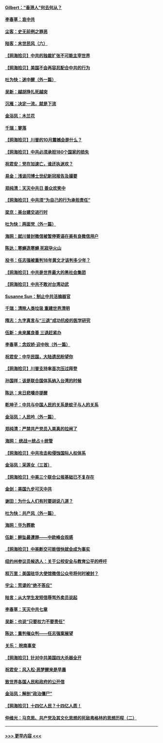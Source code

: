 #### [Gilbert：“香港人”何去何从？](../pages/nsc993/n12435894.md?t=09282051) 
#### [李春草：哀中共](../pages/nsc993/n12435874.md?t=09282051) 
#### [尘客：史无前例之罪恶](../pages/nsc993/n12435762.md?t=09282051) 
#### [陆客：末世民风（六）](../pages/nsc993/n12435354.md?t=09282051) 
#### [【网海拾贝】中共的独裁扩张不可能主宰世界](../pages/nsc993/n12435151.md?t=09282051) 
#### [【网海拾贝】美国不会再容忍配合中共的行为](../pages/nsc993/n12433808.md?t=09282051) 
#### [吐为快：迷中醒（外一篇）](../pages/nsc993/n12433585.md?t=09282051) 
#### [吴新：越胡挣扎死越突](../pages/nsc993/n12433562.md?t=09282051) 
#### [沉雁：决定一流，就是下流](../pages/nsc993/n12432128.md?t=09282051) 
#### [金浴凤：木兰花](../pages/nsc993/n12432124.md?t=09282051) 
#### [千瑞：寥落](../pages/nsc993/n12432071.md?t=09282051) 
#### [【网海拾贝】川普的10月震撼会是什么？](../pages/nsc993/n12431624.md?t=09282051) 
#### [【网海拾贝】中共必须承担180个国家的损失](../pages/nsc993/n12428893.md?t=09282051) 
#### [祝君安：党在加速亡，谁还执迷欢？](../pages/nsc993/n12428652.md?t=09282051) 
#### [易金：浅谈闫博士世纪新冠报告及撮要](../pages/nsc993/n12426822.md?t=09282051) 
#### [郑纯清：天灭中共日 善众欢笑中](../pages/nsc993/n12426784.md?t=09282051) 
#### [【网海拾贝】中共须“为自己的行为承担责任”](../pages/nsc993/n12426067.md?t=09282051) 
#### [梁京：美台建交进行时](../pages/nsc993/n12424066.md?t=09282051) 
#### [吐为快：两面党（外一篇）](../pages/nsc993/n12424043.md?t=09282051) 
#### [海网：就川普封微信被暂停寄语在美有良微信用户](../pages/nsc993/n12424021.md?t=09282051) 
#### [陈达：寒蝉造寒蝉 死寂孕火山](../pages/nsc993/n12423958.md?t=09282051) 
#### [投书：任志强被重判18年黄文才该判多少年？](../pages/nsc993/n12423672.md?t=09282051) 
#### [【网海拾贝】中共是世界最大的黑社会集团](../pages/nsc993/n12423543.md?t=09282051) 
#### [【网海拾贝】中共不敢对台湾动武](../pages/nsc993/n12421418.md?t=09282051) 
#### [Susanne Sun：制止中共活摘器官](../pages/nsc993/n12419654.md?t=09282051) 
#### [千瑞：清除人类垃圾 重建世界清明](../pages/nsc993/n12419414.md?t=09282051) 
#### [隋志：九字真言与“三退”成功抗疫的医学研究](../pages/nsc993/n12419248.md?t=09282051) 
#### [伍新：未来属良善 三退赶紧办](../pages/nsc993/n12418496.md?t=09282051) 
#### [李春草：念奴娇·迎中秋（外一篇）](../pages/nsc993/n12418465.md?t=09282051) 
#### [祝君安：中华民国，大陆遗民盼望你](../pages/nsc993/n12418089.md?t=09282051) 
#### [【网海拾贝】川普支持率首次压过拜登](../pages/nsc993/n12418050.md?t=09282051) 
#### [孙国祥：该是联合国体系纳入台湾的时候](../pages/nsc993/n12417369.md?t=09282051) 
#### [陈达：末日悲嚎亦提醒](../pages/nsc993/n12416736.md?t=09282051) 
#### [乾坤子：中共与中国人民的关系是蚊子与人的关系](../pages/nsc993/n12416632.md?t=09282051) 
#### [金浴凤：人民吟（外一篇）](../pages/nsc993/n12416567.md?t=09282051) 
#### [郑纯清：严禁共产党员入美真的拉闸了](../pages/nsc993/n12416550.md?t=09282051) 
#### [海网： 统战＝统占＋统管](../pages/nsc993/n12416404.md?t=09282051) 
#### [【网海拾贝】中共攻击和侵蚀国际人权体系](../pages/nsc993/n12416250.md?t=09282051) 
#### [金浴凤：采莲女（三首）](../pages/nsc993/n12415517.md?t=09282051) 
#### [【网海拾贝】中美三个联合公报基础已不复存在](../pages/nsc993/n12415054.md?t=09282051) 
#### [金剑：美国九步可灭中共](../pages/nsc993/n12413183.md?t=09282051) 
#### [谢田：为什么人们有时要胡说八道？](../pages/nsc993/n12411861.md?t=09282051) 
#### [吐为快：共产风（外一篇）](../pages/nsc993/n12411761.md?t=09282051) 
#### [海网：华为葬歌](../pages/nsc993/n12410381.md?t=09282051) 
#### [伍新：醉坠最遭罪——中欧峰会观感](../pages/nsc993/n12410364.md?t=09282051) 
#### [【网海拾贝】中美断交可能很快就会成为事实](../pages/nsc993/n12409495.md?t=09282051) 
#### [纽约州参议员候选人：关于公校安全与教育公平的呼吁](../pages/nsc993/n12409228.md?t=09282051) 
#### [程万里：美国驻华大使馆微信公众号将何时被封？](../pages/nsc993/n12407397.md?t=09282051) 
#### [宇尘：荒谬的“绝不答应”](../pages/nsc993/n12407360.md?t=09282051) 
#### [陆言：从大学生发短信辱骂外卖员说起](../pages/nsc993/n12407285.md?t=09282051) 
#### [李春草：天灭中共七章](../pages/nsc993/n12406988.md?t=09282051) 
#### [吴新：也说“只要权力不要责任”](../pages/nsc993/n12406966.md?t=09282051) 
#### [陈达：重判催众判——任志强案展望](../pages/nsc993/n12404540.md?t=09282051) 
#### [关乐： 皖南事变](../pages/nsc993/n12404288.md?t=09282051) 
#### [【网海拾贝】针对中共美国四大杀器全开](../pages/nsc993/n12404172.md?t=09282051) 
#### [祝君安：风入松‧恶梦醒来是早晨](../pages/nsc993/n12401953.md?t=09282051) 
#### [致世界各国人民和政府的公开信](../pages/nsc993/n12401824.md?t=09282051) 
#### [金浴凤：解剖“政治僵尸”](../pages/nsc993/n12401808.md?t=09282051) 
#### [【网海拾贝】十四亿人民？十四亿人质！](../pages/nsc993/n12401708.md?t=09282051) 
#### [仲维光：马克思、共产党及其文化思想的死敌弗格林的思想历程（二）](../pages/nsc993/n12399107.md?t=09282051) 

----
#### [ >>> 更早内容 <<< ](../indexes/nsc993-earlier.md)
